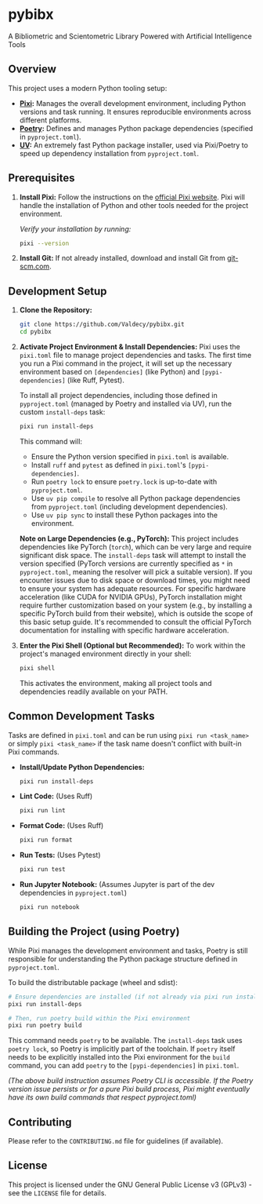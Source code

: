 # pybibx

A Bibliometric and Scientometric Library Powered with Artificial Intelligence Tools

## Overview

This project uses a modern Python tooling setup:

*   **[Pixi](https://pixi.sh/):** Manages the overall development environment, including Python versions and task running. It ensures reproducible environments across different platforms.
*   **[Poetry](https://python-poetry.org/):** Defines and manages Python package dependencies (specified in `pyproject.toml`).
*   **[UV](https://github.com/astral-sh/uv):** An extremely fast Python package installer, used via Pixi/Poetry to speed up dependency installation from `pyproject.toml`.

## Prerequisites

1.  **Install Pixi:** Follow the instructions on the [official Pixi website](https://pixi.sh/latest/installation/). Pixi will handle the installation of Python and other tools needed for the project environment.

    *Verify your installation by running:*
    ```bash
    pixi --version
    ```

2.  **Install Git:** If not already installed, download and install Git from [git-scm.com](https://git-scm.com/downloads).

## Development Setup

1.  **Clone the Repository:**
    ```bash
    git clone https://github.com/Valdecy/pybibx.git
    cd pybibx
    ```

2.  **Activate Project Environment & Install Dependencies:**
    Pixi uses the `pixi.toml` file to manage project dependencies and tasks. The first time you run a Pixi command in the project, it will set up the necessary environment based on `[dependencies]` (like Python) and `[pypi-dependencies]` (like Ruff, Pytest).

    To install all project dependencies, including those defined in `pyproject.toml` (managed by Poetry and installed via UV), run the custom `install-deps` task:
    ```bash
    pixi run install-deps
    ```
    This command will:
    *   Ensure the Python version specified in `pixi.toml` is available.
    *   Install `ruff` and `pytest` as defined in `pixi.toml`'s `[pypi-dependencies]`.
    *   Run `poetry lock` to ensure `poetry.lock` is up-to-date with `pyproject.toml`.
    *   Use `uv pip compile` to resolve all Python package dependencies from `pyproject.toml` (including development dependencies).
    *   Use `uv pip sync` to install these Python packages into the environment.

    **Note on Large Dependencies (e.g., PyTorch):** This project includes dependencies like PyTorch (`torch`), which can be very large and require significant disk space. The `install-deps` task will attempt to install the version specified (PyTorch versions are currently specified as `*` in `pyproject.toml`, meaning the resolver will pick a suitable version). If you encounter issues due to disk space or download times, you might need to ensure your system has adequate resources. For specific hardware acceleration (like CUDA for NVIDIA GPUs), PyTorch installation might require further customization based on your system (e.g., by installing a specific PyTorch build from their website), which is outside the scope of this basic setup guide. It's recommended to consult the official PyTorch documentation for installing with specific hardware acceleration.

3.  **Enter the Pixi Shell (Optional but Recommended):**
    To work within the project's managed environment directly in your shell:
    ```bash
    pixi shell
    ```
    This activates the environment, making all project tools and dependencies readily available on your PATH.

## Common Development Tasks

Tasks are defined in `pixi.toml` and can be run using `pixi run <task_name>` or simply `pixi <task_name>` if the task name doesn't conflict with built-in Pixi commands.

*   **Install/Update Python Dependencies:**
    ```bash
    pixi run install-deps
    ```

*   **Lint Code:**
    (Uses Ruff)
    ```bash
    pixi run lint
    ```

*   **Format Code:**
    (Uses Ruff)
    ```bash
    pixi run format
    ```

*   **Run Tests:**
    (Uses Pytest)
    ```bash
    pixi run test
    ```

*   **Run Jupyter Notebook:**
    (Assumes Jupyter is part of the dev dependencies in `pyproject.toml`)
    ```bash
    pixi run notebook
    ```

## Building the Project (using Poetry)

While Pixi manages the development environment and tasks, Poetry is still responsible for understanding the Python package structure defined in `pyproject.toml`.

To build the distributable package (wheel and sdist):
```bash
# Ensure dependencies are installed (if not already via pixi run install-deps)
pixi run install-deps

# Then, run poetry build within the Pixi environment
pixi run poetry build
```
This command needs `poetry` to be available. The `install-deps` task uses `poetry lock`, so Poetry is implicitly part of the toolchain. If `poetry` itself needs to be explicitly installed into the Pixi environment for the `build` command, you can add `poetry` to the `[pypi-dependencies]` in `pixi.toml`.

*(The above build instruction assumes Poetry CLI is accessible. If the Poetry version issue persists or for a pure Pixi build process, Pixi might eventually have its own build commands that respect pyproject.toml)*

## Contributing

Please refer to the `CONTRIBUTING.md` file for guidelines (if available).

## License

This project is licensed under the GNU General Public License v3 (GPLv3) - see the `LICENSE` file for details.
